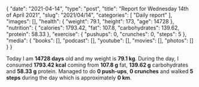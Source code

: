 {
    "date": "2021-04-14",
    "type": "post",
    "title": "Report for Wednesday 14th of April 2021",
    "slug": "2021\/04\/14",
    "categories": [
        "Daily report"
    ],
    "images": [],
    "health": {
        "weight": 79.1,
        "height": 173,
        "age": 14728
    },
    "nutrition": {
        "calories": 1793.42,
        "fat": 107.8,
        "carbohydrates": 139.62,
        "protein": 58.33
    },
    "exercise": {
        "pushups": 0,
        "crunches": 0,
        "steps": 5
    },
    "media": {
        "books": [],
        "podcast": [],
        "youtube": [],
        "movies": [],
        "photos": []
    }
}

Today I am <strong>14728 days</strong> old and my weight is <strong>79.1 kg</strong>. During the day, I consumed <strong>1793.42 kcal</strong> coming from <strong>107.8 g</strong> fat, <strong>139.62 g</strong> carbohydrates and <strong>58.33 g</strong> protein. Managed to do <strong>0 push-ups</strong>, <strong>0 crunches</strong> and walked <strong>5 steps</strong> during the day which is approximately <strong>0 km</strong>.